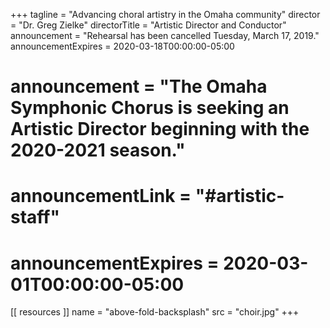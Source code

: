 +++
tagline = "Advancing choral artistry in the Omaha community"
director = "Dr. Greg Zielke"
directorTitle = "Artistic Director and Conductor"
announcement = "Rehearsal has been cancelled Tuesday, March 17, 2019."
announcementExpires = 2020-03-18T00:00:00-05:00
# announcement = "The Omaha Symphonic Chorus is seeking an Artistic Director beginning with the 2020-2021 season."
# announcementLink = "#artistic-staff"
# announcementExpires = 2020-03-01T00:00:00-05:00

[[ resources ]]
    name = "above-fold-backsplash"
    src = "choir.jpg"
+++
